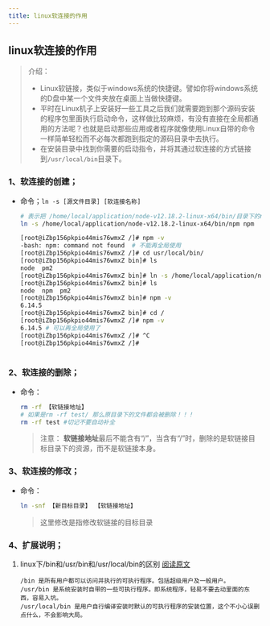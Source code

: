 ```yaml
---
title: linux软连接的作用
---
```


## linux软连接的作用

> 介绍：
>
> -  Linux软链接，类似于windows系统的快捷键。譬如你将windows系统的D盘中某一个文件夹放在桌面上当做快捷键。
> - 平时在Linux机子上安装好一些工具之后我们就需要跑到那个源码安装的程序包里面执行启动命令，这样做比较麻烦，有没有直接在全局都通用的方法呢？也就是启动那些应用或者程序就像使用Linux自带的命令一样简单轻松而不必每次都跑到指定的源码目录中去执行。
> - 在安装目录中找到你需要的启动指令，并将其通过软连接的方式链接到`/usr/local/bin`目录下。

### 1、软连接的创建；

- 命令；`ln -s [源文件目录] [软连接名称]`

  ```bash
  # 表示把 /home/local/application/node-v12.18.2-linux-x64/bin/目录下的npm创建为软连接，名字为 npm
  ln -s /home/local/application/node-v12.18.2-linux-x64/bin/npm npm
  
  [root@iZbp156pkpio44mis76wmxZ /]# npm -v
  -bash: npm: command not found  # 不能再全局使用
  [root@iZbp156pkpio44mis76wmxZ /]# cd usr/local/bin/
  [root@iZbp156pkpio44mis76wmxZ bin]# ls
  node  pm2
  [root@iZbp156pkpio44mis76wmxZ bin]# ln -s /home/local/application/node-v12.18.2-linux-x64/bin/npm npm
  [root@iZbp156pkpio44mis76wmxZ bin]# ls
  node  npm  pm2
  [root@iZbp156pkpio44mis76wmxZ bin]# npm -v
  6.14.5
  [root@iZbp156pkpio44mis76wmxZ bin]# cd /
  [root@iZbp156pkpio44mis76wmxZ /]# npm -v
  6.14.5 # 可以再全局使用了
  [root@iZbp156pkpio44mis76wmxZ /]# ^C
  [root@iZbp156pkpio44mis76wmxZ /]# 
   
  ```

### 2、软连接的删除；

- 命令：

  ```bash
  rm -rf 【软链接地址】
  # 如果是rm -rf test/ 那么原目录下的文件都会被删除！！！ 
  rm -rf test #切记不要自动补全
  ```

  > 注意： **软链接地址**最后不能含有“/”，当含有“/”时，删除的是软链接目标目录下的资源，而不是软链接本身。 

### 3、软连接的修改；

- 命令：

  ```bash
  ln -snf 【新目标目录】 【软链接地址】
  ```

  >  这里修改是指修改软链接的目标目录 

### 4、扩展说明；

1. linux下/bin和/usr/bin和/usr/local/bin的区别 [阅读原文](https://blog.csdn.net/baidu_31788709/article/details/90679657)

   ```
   /bin 是所有用户都可以访问并执行的可执行程序。包括超级用户及一般用户。
   /usr/bin 是系统安装时自带的一些可执行程序。即系统程序，轻易不要去动里面的东西，容易入坑。
   /usr/local/bin 是用户自行编译安装时默认的可执行程序的安装位置，这个不小心误删点什么，不会影响大局。
   ```

